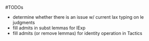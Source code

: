 #TODOs

* determine whether there is an issue w/ current lax typing on le judgments
* fill admits in subst lemmas for IExp
* fill admits (or remove lemmas) for identity operation in Tactics
